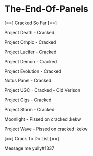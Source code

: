# The-End-Of-Panels

[==] Cracked So Far [==]

Project Death -  Cracked

Project Orhpic - Cracked

Project Lucifer - Cracked

Project Demon - Cracked

Project Evolution - Cracked

Notus Panel - Cracked

Project UGC - Cracked - Old Verison

Project Gigs - Cracked

Project Storm - Cracked

Moonlight - Pissed on cracked :kekw

Project Wave - Pissed on cracked :kekw

[==] Crack To Do List [==]

Message me yully#1337 

